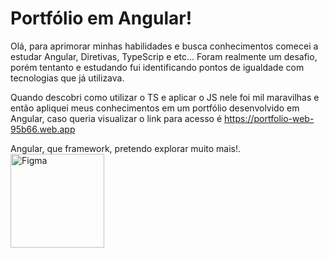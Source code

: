 # Portfólio em Angular!

Olá, para aprimorar minhas habilidades e busca conhecimentos comecei a estudar Angular, Diretivas, TypeScrip e etc... Foram realmente um desafio, porém tentanto e estudando fui identificando pontos de igualdade com tecnologias que já utilizava.

Quando descobri como utilizar o TS e aplicar o JS nele foi mil maravilhas e então apliquei meus conhecimentos em um portfólio desenvolvido em Angular, caso queria visualizar o link para acesso é <a href="https://portfolio-web-95b66.web.app">https://portfolio-web-95b66.web.app</a>

Angular, que framework, pretendo explorar muito mais!.
<img align="center" alt="Figma" height="150" width="150" src="https://upload.wikimedia.org/wikipedia/commons/thumb/c/cf/Angular_full_color_logo.svg/250px-Angular_full_color_logo.svg.png">
